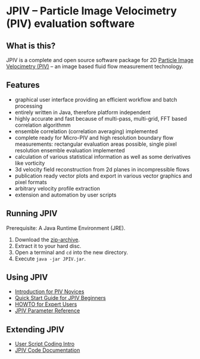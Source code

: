 # JPIV – Particle Image Velocimetry (PIV) evaluation software

## What is this?

JPIV is a complete and open source software package for 2D [Particle Image Velocimetry (PIV)](https://en.wikipedia.org/wiki/Particle_image_velocimetry) – an image based fluid flow measurement technology.

## Features

- graphical user interface providing an efficient workflow and batch processing
- entirely written in Java, therefore platform independent
- highly accurate and fast because of multi-pass, multi-grid, FFT based correlation algorithmm
- ensemble correlation (correlation averaging) implemented
- complete ready for Micro-PIV and high resolution boundary flow measurements: rectangular evaluation areas possible, single pixel resolution ensemble evaluation implemented
- calculation of various statistical information as well as some derivatives like vorticity
- 3d velocity field reconstruction from 2d planes in incompressible flows
- publication ready vector plots and export in various vector graphics and pixel formats
- arbitrary velocity profile extraction
- extension and automation by user scripts

## Running JPIV

Prerequisite: A Java Runtime Environment (JRE).

1. Download the [zip-archive](./jpiv.zip).
2. Extract it to your hard disc.
3. Open a terminal and `cd` into the new directory.
4. Execute `java -jar JPIV.jar`.

## Using JPIV

- [Introduction for PIV Novices](https://github.com/eguvep/jpiv/doc/introduction.html)
- [Quick Start Guide for JPIV Beginners](https://github.com/eguvep/jpiv/doc/fiststeps.html)
- [HOWTO for Expert Users](https://github.com/eguvep/jpiv/doc/howto.html)
- [JPIV Parameter Reference](https://github.com/eguvep/jpiv/doc/settings.html)

## Extending JPIV

- [User Script Coding Intro](https://github.com/eguvep/jpiv/doc/scripting.html)
- [JPIV Code Documentation](https://github.com/eguvep/jpiv/dist/doc/)
